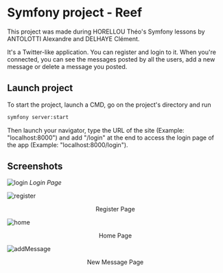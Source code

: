 # Symfony project - Reef

This project was made during HORELLOU Théo's Symfony lessons by ANTOLOTTI Alexandre and DELHAYE Clément.

It's a Twitter-like application. You can register and login to it. When you're connected, you can see the messages posted by all the users, add a new message or delete a message you posted.

## Launch project

To start the project, launch a CMD, go on the project's directory and run
```bash
symfony server:start
```

Then launch your navigator, type the URL of the site (Example: "localhost:8000") and add "/login" at the end to access the login page of the app (Example: "localhost:8000/login").

## Screenshots

![login](https://user-images.githubusercontent.com/75270856/221415358-627adce9-630b-474a-b88c-d886e59f6885.png)
*Login Page*

![register](https://user-images.githubusercontent.com/75270856/221415424-18eaed12-1d81-4bef-aa1c-43279eb18ccc.png)
<p align="center">Register Page</p>

![home](https://user-images.githubusercontent.com/75270856/221415432-abdced32-bc30-4b71-a83c-5faffef6f6a9.png)
<p align="center">Home Page</p>

![addMessage](https://user-images.githubusercontent.com/75270856/221415436-088ed23c-d494-4cc2-9813-1454470a8653.png)
<p align="center">New Message Page</p>
